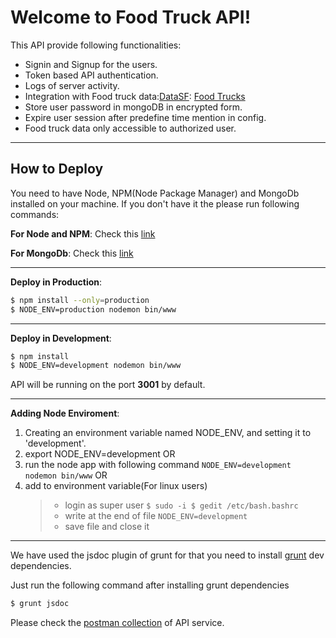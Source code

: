 Welcome to Food Truck API!
===================

This API provide following functionalities:

 - Signin and Signup for the users.
 - Token based API authentication.
 - Logs of server activity.
 - Integration with Food truck data:[DataSF](http://www.datasf.org/): [Food Trucks](https://data.sfgov.org/Permitting/Mobile-Food-Facility-Permit/rqzj-sfat)
 - Store user password in mongoDB in encrypted form.
 - Expire user session after predefine time mention in config.
 - Food truck data only accessible to authorized user. 
 
----------

How to Deploy
----

You need to have Node, NPM(Node Package Manager) and MongoDb installed on your machine. If you don't have it the please run following commands:

**For Node and NPM**: Check this [link](https://docs.npmjs.com/getting-started/installing-node)

**For MongoDb**: Check this [link](https://docs.mongodb.com/manual/administration/install-community/)

--------------------
**Deploy in Production**:
```sh
$ npm install --only=production
$ NODE_ENV=production nodemon bin/www
```

--------------------
**Deploy in Development**:

```sh
$ npm install
$ NODE_ENV=development nodemon bin/www
```

API will be running on the port **3001** by default.

--------------------
**Adding Node Enviroment**:

1.  Creating an environment variable named NODE_ENV, and setting it to 'development'.
2.  export NODE_ENV=development
 OR
3.  run the node app with following command
    ```NODE_ENV=development nodemon bin/www```
OR
4.  add to environment variable(For linux users)
    >* login as super user
        ```
        $ sudo -i
        $ gedit /etc/bash.bashrc
        ```
    >* write at the end of file
        ```
        NODE_ENV=development
        ```
    >* save file and close it


-----------
We have used the jsdoc plugin of grunt for that you need to install [grunt](https://gruntjs.com/configuring-tasks) dev dependencies.

Just run the following command after installing grunt dependencies
```sh
$ grunt jsdoc
```

Please check the [postman collection](https://www.getpostman.com/collections/7652c23d0f8b7d8bd739) of API service.
